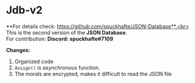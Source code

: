 # Jdb-v2
**For details check: https://github.com/spuckhafte/JSON-Database**.<br>
This is the second version of the **JSON Database**.<br>
For contribution: **Discord: spuckhafte#7109**

**Changes:**
1. Organized code
2. `Assign()` is *asynchronous* function.
3. The morals are encrypted, makes it difficult to read the JSON file
